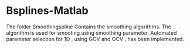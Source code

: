 # Bsplines-Matlab
The folder Smoothingspline Contains the smoothing algorithms.
The algorithm is used for smooting using smoothing parameter.
Automated parameter selection for 1D , using GCV and OCV , has been implemented.
